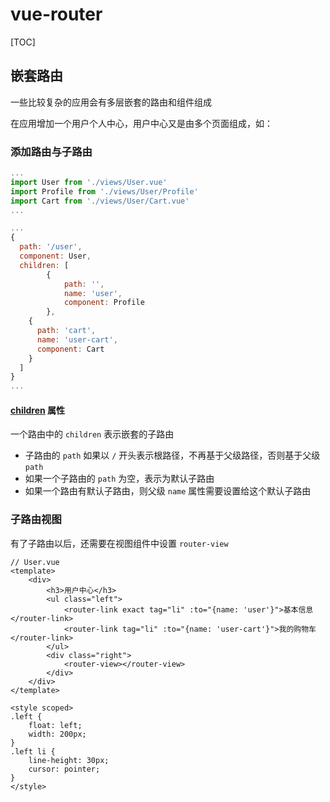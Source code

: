 # vue-router

[TOC]

## 嵌套路由

一些比较复杂的应用会有多层嵌套的路由和组件组成

在应用增加一个用户个人中心，用户中心又是由多个页面组成，如：

### 添加路由与子路由

```javascript
...
import User from './views/User.vue'
import Profile from './views/User/Profile'
import Cart from './views/User/Cart.vue'
...

...
{
  path: '/user',
  component: User,
  children: [
		{
			path: '',
			name: 'user',
			component: Profile
		},
    {
      path: 'cart',
      name: 'user-cart',
      component: Cart
    }
  ]
}
...
```

#### <u>children</u> 属性

一个路由中的 `children` 表示嵌套的子路由

- 子路由的 `path` 如果以 `/` 开头表示根路径，不再基于父级路径，否则基于父级 `path` 
- 如果一个子路由的 `path` 为空，表示为默认子路由
- 如果一个路由有默认子路由，则父级 `name` 属性需要设置给这个默认子路由

### 子路由视图

有了子路由以后，还需要在视图组件中设置 `router-view` 

```vue
// User.vue
<template>
    <div>
        <h3>用户中心</h3>
        <ul class="left">
            <router-link exact tag="li" :to="{name: 'user'}">基本信息</router-link>
            <router-link tag="li" :to="{name: 'user-cart'}">我的购物车</router-link>
        </ul>
        <div class="right">
            <router-view></router-view>
        </div>
    </div>
</template>

<style scoped>
.left {
    float: left;
    width: 200px;
}
.left li {
    line-height: 30px;
    cursor: pointer;
}
</style>
```

